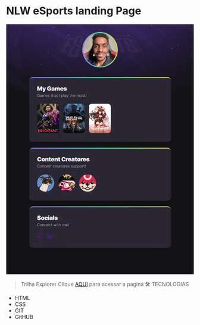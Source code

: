 # NLW eSports landing Page



![preview](./.github/Preview.png)

> Trilha Explorer
> Clique [AQUI](https://0tavio4ugusto.github.io/nlw-Gaming-LandingPage/) para acessar a pagina
🛠️ TECNOLOGIAS

- HTML
- CSS
- GIT
- GitHUB
